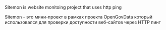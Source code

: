 Sitemon is website monitoing project that uses http ping

Sitemon - это мини-проект в рамках проекта OpenGovData который использовался для проверки доступности веб-сайтов через HTTP пинг